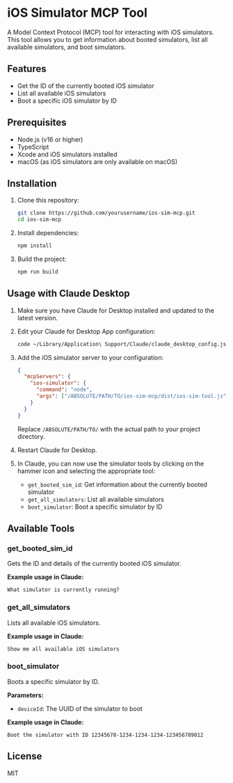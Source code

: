 # iOS Simulator MCP Tool

A Model Context Protocol (MCP) tool for interacting with iOS simulators. This tool allows you to get information about booted simulators, list all available simulators, and boot simulators.

## Features

- Get the ID of the currently booted iOS simulator
- List all available iOS simulators
- Boot a specific iOS simulator by ID

## Prerequisites

- Node.js (v16 or higher)
- TypeScript
- Xcode and iOS simulators installed
- macOS (as iOS simulators are only available on macOS)

## Installation

1. Clone this repository:

   ```bash
   git clone https://github.com/yourusername/ios-sim-mcp.git
   cd ios-sim-mcp
   ```

2. Install dependencies:

   ```bash
   npm install
   ```

3. Build the project:
   ```bash
   npm run build
   ```

## Usage with Claude Desktop

1. Make sure you have Claude for Desktop installed and updated to the latest version.

2. Edit your Claude for Desktop App configuration:

   ```bash
   code ~/Library/Application\ Support/Claude/claude_desktop_config.json
   ```

3. Add the iOS simulator server to your configuration:

   ```json
   {
     "mcpServers": {
       "ios-simulator": {
         "command": "node",
         "args": ["/ABSOLUTE/PATH/TO/ios-sim-mcp/dist/ios-sim-tool.js"]
       }
     }
   }
   ```

   Replace `/ABSOLUTE/PATH/TO/` with the actual path to your project directory.

4. Restart Claude for Desktop.

5. In Claude, you can now use the simulator tools by clicking on the hammer icon and selecting the appropriate tool:
   - `get_booted_sim_id`: Get information about the currently booted simulator
   - `get_all_simulators`: List all available simulators
   - `boot_simulator`: Boot a specific simulator by ID

## Available Tools

### get_booted_sim_id

Gets the ID and details of the currently booted iOS simulator.

**Example usage in Claude:**

```
What simulator is currently running?
```

### get_all_simulators

Lists all available iOS simulators.

**Example usage in Claude:**

```
Show me all available iOS simulators
```

### boot_simulator

Boots a specific simulator by ID.

**Parameters:**

- `deviceId`: The UUID of the simulator to boot

**Example usage in Claude:**

```
Boot the simulator with ID 12345678-1234-1234-1234-123456789012
```

## License

MIT
